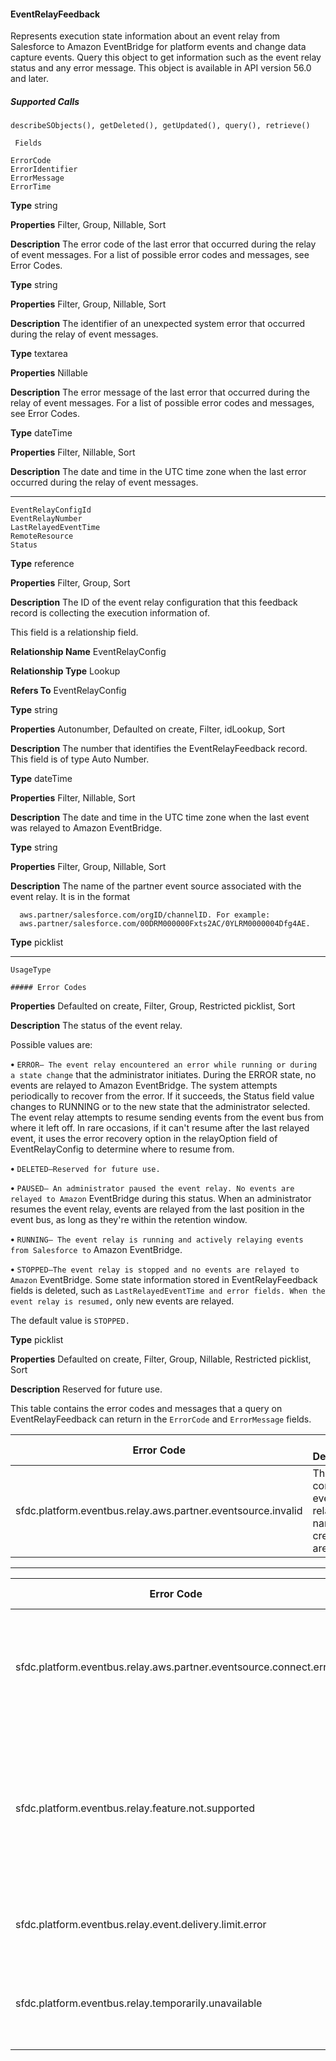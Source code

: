 #### EventRelayFeedback

Represents execution state information about an event relay from Salesforce to Amazon EventBridge for platform events and change
data capture events. Query this object to get information such as the event relay status and any error message. This object is available
in API version 56.0 and later.

##### Supported Calls
```
describeSObjects(), getDeleted(), getUpdated(), query(), retrieve()

 Fields

```
```
ErrorCode
ErrorIdentifier
ErrorMessage
ErrorTime

```

**Type**
string

**Properties**
Filter, Group, Nillable, Sort

**Description**
The error code of the last error that occurred during the relay of event messages. For a list
of possible error codes and messages, see Error Codes.

**Type**
string

**Properties**
Filter, Group, Nillable, Sort

**Description**
The identifier of an unexpected system error that occurred during the relay of event messages.

**Type**
textarea

**Properties**
Nillable

**Description**
The error message of the last error that occurred during the relay of event messages. For a
list of possible error codes and messages, see Error Codes.

**Type**
dateTime

**Properties**
Filter, Nillable, Sort

**Description**
The date and time in the UTC time zone when the last error occurred during the relay of
event messages.


-----

```
EventRelayConfigId
EventRelayNumber
LastRelayedEventTime
RemoteResource
Status

```

**Type**
reference

**Properties**
Filter, Group, Sort

**Description**
The ID of the event relay configuration that this feedback record is collecting the execution
information of.

This field is a relationship field.

**Relationship Name**
EventRelayConfig

**Relationship Type**
Lookup

**Refers To**
EventRelayConfig

**Type**
string

**Properties**
Autonumber, Defaulted on create, Filter, idLookup, Sort

**Description**
The number that identifies the EventRelayFeedback record. This field is of type Auto Number.

**Type**
dateTime

**Properties**
Filter, Nillable, Sort

**Description**
The date and time in the UTC time zone when the last event was relayed to Amazon
EventBridge.

**Type**
string

**Properties**
Filter, Group, Nillable, Sort

**Description**
The name of the partner event source associated with the event relay. It is in the format
```
  aws.partner/salesforce.com/orgID/channelID. For example:
  aws.partner/salesforce.com/00DRM000000Fxts2AC/0YLRM0000004Dfg4AE.

```
**Type**
picklist


-----

```
UsageType

##### Error Codes

```

**Properties**
Defaulted on create, Filter, Group, Restricted picklist, Sort

**Description**
The status of the event relay.

Possible values are:

**•** `ERROR— The event relay encountered an error while running or during a state change`
that the administrator initiates. During the ERROR state, no events are relayed to Amazon
EventBridge. The system attempts periodically to recover from the error. If it succeeds,
the Status field value changes to RUNNING or to the new state that the administrator
selected. The event relay attempts to resume sending events from the event bus from
where it left off. In rare occasions, if it can't resume after the last relayed event, it uses
the error recovery option in the relayOption field of EventRelayConfig to determine
where to resume from.

**•** `DELETED—Reserved for future use.`

**•** `PAUSED— An administrator paused the event relay. No events are relayed to Amazon`
EventBridge during this status. When an administrator resumes the event relay, events
are relayed from the last position in the event bus, as long as they're within the retention
window.

**•** `RUNNING— The event relay is running and actively relaying events from Salesforce to`
Amazon EventBridge.

**•** `STOPPED—The event relay is stopped and no events are relayed to Amazon`
EventBridge. Some state information stored in EventRelayFeedback fields is deleted, such
as `LastRelayedEventTime and error fields. When the event relay is resumed,`
only new events are relayed.

The default value is `STOPPED.`

**Type**
picklist

**Properties**
Defaulted on create, Filter, Group, Nillable, Restricted picklist, Sort

**Description**
Reserved for future use.


This table contains the error codes and messages that a query on EventRelayFeedback can return in the `ErrorCode` and
`ErrorMessage` fields.

|Error Code|Error Description|
|---|---|
|sfdc.platform.eventbus.relay.aws.partner.eventsource.invalid|The configured event relay's AWS named credentials are invalid.|


-----

|Error Code|Error Description|
|---|---|
|sfdc.platform.eventbus.relay.aws.partner.eventsource.connect.error|The configured event relay encountered an error while connecting to Amazon EventBridge.|
|sfdc.platform.eventbus.relay.feature.not.supported|The event relay is configured with an unsupported feature, such as event encryption and change data capture event enrichment.|
|sfdc.platform.eventbus.relay.event.delivery.limit.error|You’ve exceeded the event delivery limit for your org.|
|sfdc.platform.eventbus.relay.temporarily.unavailable|The event relay is temporarily unavailable due to an internal error.|

